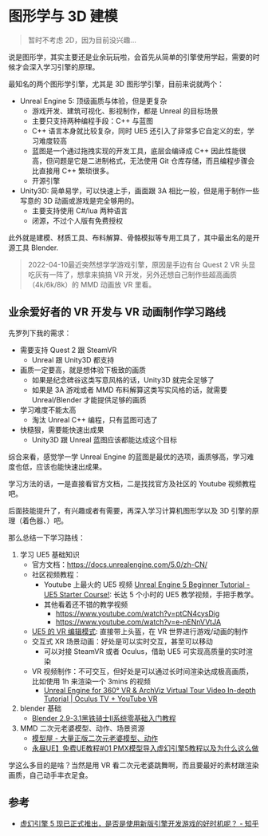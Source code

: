 # 图形学与 3D 建模

>暂时不考虑 2D，因为目前没兴趣...

说是图形学，其实主要还是业余玩玩啦，会首先从简单的引擎使用学起，需要的时候才会深入学习引擎的原理。

最知名的两个图形学引擎，尤其是 3D 图形学引擎，目前来说就两个：

- Unreal Engine 5: 顶级画质与体验，但是更复杂
    - 游戏开发、建筑可视化、影视制作，都是 Unreal 的目标场景
    - 主要只支持两种编程手段：C++ 与蓝图
    - C++ 语言本身就比较复杂，同时 UE5 还引入了非常多它自定义的宏，学习难度较高
    - 蓝图是一个通过拖拽实现的开发工具，底层会编译成 C++ 因此性能很高，但问题是它是二进制格式，无法使用 Git 仓库存储，而且编程步骤会比直接用 C++ 繁琐很多。
    - 开源引擎
- Unity3D: 简单易学，可以快速上手，画面跟 3A 相比一般，但是用于制作一些写意的 3D 动画或游戏是完全够用的。
    - 主要支持使用 C#/lua 两种语言
    - 闭源，不过个人版有免费授权

此外就是建模、材质工具、布料解算、骨骼模拟等专用工具了，其中最出名的是开源工具 Blender.

>2022-04-10最近突然想学学游戏引擎，原因是手边有台 Quest 2 VR 头显吃灰有一阵了，想拿来搞搞 VR 开发，另外还想自己制作些超高画质（4k/6k/8k）的 MMD 动画放 VR 里看。


## 业余爱好者的 VR 开发与 VR 动画制作学习路线

先罗列下我的需求：

- 需要支持 Quest 2 跟 SteamVR
    - Unreal 跟 Unity3D 都支持
- 画质一定要高，就是想体验下极致的画质
    - 如果是纪念碑谷这类写意风格的话，Unity3D 就完全足够了
    - 如果是 3A 游戏或者 MMD 布料解算这类写实风格的话，就需要 Unreal/Blender 才能提供足够的画质
- 学习难度不能太高
    - 淘汰 Unreal C++ 编程，只有蓝图可选了
- 快糙狠，需要能快速出成果
    - Unity3D 跟 Unreal 蓝图应该都能达成这个目标

综合来看，感觉学一学 Unreal Engine 的蓝图是最优的选项，画质够高，学习难度也低，应该也能快速出成果。

学习方法的话，一是直接看官方文档，二是找找官方及社区的 Youtube 视频教程吧。

后面技能提升了，有兴趣或者有需要，再深入学习计算机图形学以及 3D 引擎的原理（着色器、）吧。

那么总结一下学习路线：

1. 学习 UE5 基础知识
    - 官方文档：<https://docs.unrealengine.com/5.0/zh-CN/>
    - 社区视频教程：
        - Youtube 上最火的 UE5 视频 [Unreal Engine 5 Beginner Tutorial - UE5 Starter Course!](https://www.youtube.com/watch?v=gQmiqmxJMtA): 长达 5 个小时的 UE5 教学视频，手把手教学。
        - 其他看着还不错的教学视频
            - https://www.youtube.com/watch?v=ptCN4cysDig
            - https://www.youtube.com/watch?v=e-nENnVVtJA
    - [UE5 的 VR 编辑模式](https://docs.unrealengine.com/5.0/zh-CN/vr-mode-in-unreal-editor/): 直接带上头盔，在 VR 世界进行游戏/动画的制作
    - 交互式 XR 场景动画：好处是可以实时交互，甚至可以移动
        - 可以对接 SteamVR 或者 Oculus，借助 UE5 可实现高质量的实时渲染
    - VR 视频制作：不可交互，但好处是可以通过长时间渲染达成极高画质，比如使用 1h 来渲染一个 3mins 的视频
        - [Unreal Engine for 360° VR & ArchViz Virtual Tour Video In-depth Tutorial | Oculus TV + YouTube VR](https://www.youtube.com/watch?v=TLHyMwQ0bo0)
2. blender 基础
    - [Blender 2.9-3.1黑铁骑士Ⅱ系统零基础入门教程](https://www.bilibili.com/video/BV1zh411Y7LX)
3. MMD 二次元老婆模型、动作、场景资源
    - [模型屋 - 大量正版二次元老婆模型、动作](https://www.aplaybox.com/)
    - [永昼UE】免费UE教程#01 PMX模型导入虚幻引擎5教程以及为什么这么做](https://www.bilibili.com/video/BV1uL411c7HH)

学这么多目的是啥？当然是用 VR 看二次元老婆跳舞啊，而且要最好的素材跟渲染画质，自己动手丰衣足食。

## 参考

- [虚幻引擎 5 现已正式推出，是否是使用新版引擎开发游戏的好时机呢？ - 知乎](https://www.zhihu.com/question/526248363/answer/2426839028)
